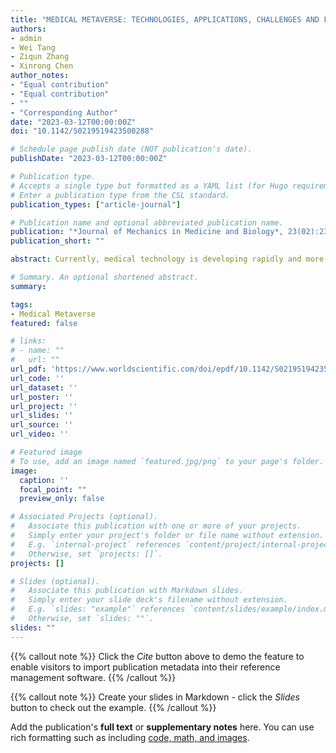 ```yaml
---
title: "MEDICAL METAVERSE: TECHNOLOGIES, APPLICATIONS, CHALLENGES AND FUTURE"
authors:
- admin
- Wei Tang
- Ziqun Zhang
- Xinrong Chen
author_notes:
- "Equal contribution"
- "Equal contribution"
- ""
- "Corresponding Author"
date: "2023-03-12T00:00:00Z"
doi: "10.1142/S0219519423500288"

# Schedule page publish date (NOT publication's date).
publishDate: "2023-03-12T00:00:00Z"

# Publication type.
# Accepts a single type but formatted as a YAML list (for Hugo requirements).
# Enter a publication type from the CSL standard.
publication_types: ["article-journal"]

# Publication name and optional abbreviated publication name.
publication: "*Journal of Mechanics in Medicine and Biology*, 23(02):2350028"
publication_short: ""

abstract: Currently, medical technology is developing rapidly and more medical problems are being solved. However, the shortage of medical resources and the high cost of medical care have become severe medical problems in response to the needs of patients. The continuous improvement of medical experience and quality is one of the most critical issues and is widely valued. The metaverse is an emerging digital space that integrates all kinds of technologies, including artificial intelligence, virtual reality, augmented reality, internet technology, blockchain and digital twin, etc. These technologies can ensure an immersive experience in the metaverse for humans to complete various tasks efficiently. Many fields, including video games, industrial production and medical service, have started to pay attention to the application of the metaverse. In the medical field, medical personnel can use the metaverse to achieve efficient diagnosis, education and treatments. And the interaction between medical personnel and patients in digital space can be strong. In this paper, we review the technologies and the applications of the metaverse and explore the potential of the metaverse in healthcare from several application scenarios. Based on this, the current challenges are analyzed and the possible solutions are proposed as the future direction of medical metaverse.

# Summary. An optional shortened abstract.
summary: 

tags:
- Medical Metaverse
featured: false

# links:
# - name: ""
#   url: ""
url_pdf: 'https://www.worldscientific.com/doi/epdf/10.1142/S0219519423500288'
url_code: ''
url_dataset: ''
url_poster: ''
url_project: ''
url_slides: ''
url_source: ''
url_video: ''

# Featured image
# To use, add an image named `featured.jpg/png` to your page's folder. 
image:
  caption: ''
  focal_point: ""
  preview_only: false

# Associated Projects (optional).
#   Associate this publication with one or more of your projects.
#   Simply enter your project's folder or file name without extension.
#   E.g. `internal-project` references `content/project/internal-project/index.md`.
#   Otherwise, set `projects: []`.
projects: []

# Slides (optional).
#   Associate this publication with Markdown slides.
#   Simply enter your slide deck's filename without extension.
#   E.g. `slides: "example"` references `content/slides/example/index.md`.
#   Otherwise, set `slides: ""`.
slides: ""
---
```


{{% callout note %}}
Click the *Cite* button above to demo the feature to enable visitors to import publication metadata into their reference management software.
{{% /callout %}}

{{% callout note %}}
Create your slides in Markdown - click the *Slides* button to check out the example.
{{% /callout %}}

Add the publication's **full text** or **supplementary notes** here. You can use rich formatting such as including [code, math, and images](https://docs.hugoblox.com/content/writing-markdown-latex/).

